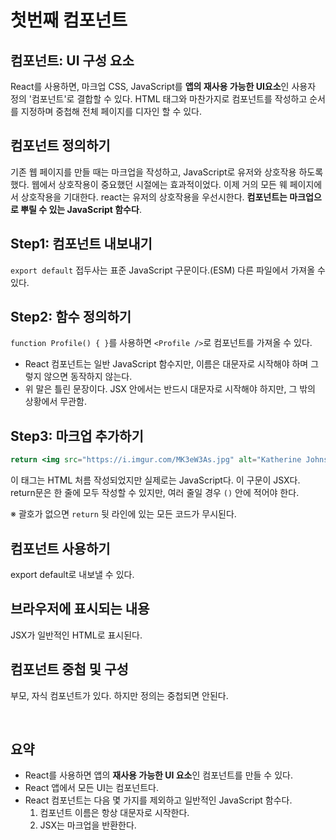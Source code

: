 # 첫번째 컴포넌트

## 컴포넌트: UI 구성 요소

React를 사용하면, 마크업 CSS, JavaScript를 **앱의 재사용 가능한 UI요소**인 사용자 정의 '컴포넌트'로 결합할 수 있다. HTML 태그와 마찬가지로 컴포넌트를 작성하고 순서를 지정하며 중첩해 전체 페이지를 디자인 할 수 있다.

## 컴포넌트 정의하기

기존 웹 페이지를 만들 때는 마크업을 작성하고, JavaScript로 유저와 상호작용 하도록 했다. 웹에서 상호작용이 중요했던 시절에는 효과적이었다. 이제 거의 모든 웨 페이지에서 상호작용을 기대한다. react는 유저의 상호작용을 우선시한다. **컴포넌트는 마크업으로 뿌릴 수 있는 JavaScript 함수다**.

## Step1: 컴포넌트 내보내기

`export default` 접두사는 표준 JavaScript 구문이다.(ESM) 다른 파일에서 가져올 수 있다.

## Step2: 함수 정의하기

`function Profile() { }`를 사용하면 `<Profile />`로 컴포넌트를 가져올 수 있다.

- React 컴포넌트는 일반 JavaScript 함수지만, 이름은 대문자로 시작해야 하며 그렇지 않으면 동작하지 않는다.
- 위 말은 틀린 문장이다. JSX 안에서는 반드시 대문자로 시작해야 하지만, 그 밖의 상황에서 무관함.

## Step3: 마크업 추가하기

```jsx
return <img src="https://i.imgur.com/MK3eW3As.jpg" alt="Katherine Johnson" />;
```

이 태그는 HTML 처름 작성되었지만 실제로는 JavaScript다. 이 구문이 JSX다. return문은 한 줄에 모두 작성할 수 있지만, 여러 줄일 경우 `()` 안에 적어야 한다.

※ 괄호가 없으면 `return` 뒷 라인에 있는 모든 코드가 무시된다.

## 컴포넌트 사용하기

export default로 내보낼 수 있다.

## 브라우저에 표시되는 내용

JSX가 일반적인 HTML로 표시된다.

## 컴포넌트 중첩 및 구성

부모, 자식 컴포넌트가 있다. 하지만 정의는 중첩되면 안된다.

<br/>

## 요약

- React를 사용하면 앱의 **재사용 가능한 UI 요소**인 컴포넌트를 만들 수 있다.
- React 앱에서 모든 UI는 컴포넌트다.
- React 컴포넌트는 다음 몇 가지를 제외하고 일반적인 JavaScript 함수다.
  1. 컴포넌트 이름은 항상 대문자로 시작한다.
  2. JSX는 마크업을 반환한다.
